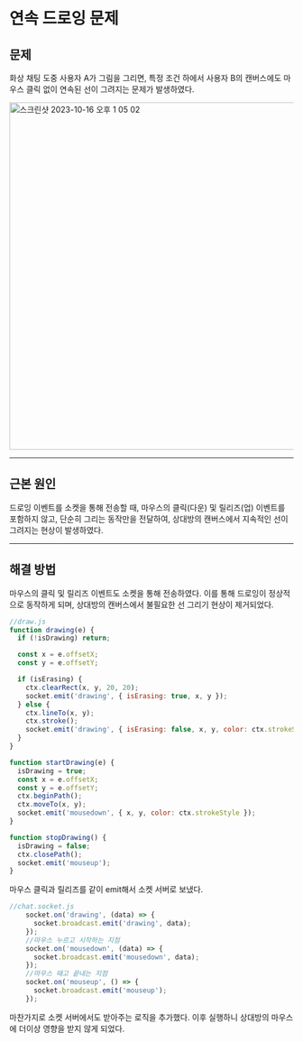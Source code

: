 # 연속 드로잉 문제

## 문제

 화상 채팅 도중 사용자 A가 그림을 그리면, 특정 조건 하에서 사용자 B의 캔버스에도 마우스 클릭 없이 연속된 선이 그려지는 문제가 발생하였다.

<img width="616" alt="스크린샷 2023-10-16 오후 1 05 02" src="https://github.com/rimyepark/myTIL/assets/133215556/deec6467-0ea8-4ec0-94db-5dcceadc6b4c">

---

## **근본 원인**

 드로잉 이벤트를 소켓을 통해 전송할 때, 마우스의 클릭(다운) 및 릴리즈(업) 이벤트를 포함하지 않고, 단순히 그리는 동작만을 전달하여, 상대방의 캔버스에서 지속적인 선이 그려지는 현상이 발생하였다.


---

## 해결 방법

 마우스의 클릭 및 릴리즈 이벤트도 소켓을 통해 전송하였다. 이를 통해 드로잉이 정상적으로 동작하게 되며, 상대방의 캔버스에서 불필요한 선 그리기 현상이 제거되었다.

```javascript
//draw.js
function drawing(e) {
  if (!isDrawing) return;

  const x = e.offsetX;
  const y = e.offsetY;

  if (isErasing) {
    ctx.clearRect(x, y, 20, 20);
    socket.emit('drawing', { isErasing: true, x, y });
  } else {
    ctx.lineTo(x, y);
    ctx.stroke();
    socket.emit('drawing', { isErasing: false, x, y, color: ctx.strokeStyle });
  }
}

function startDrawing(e) {
  isDrawing = true;
  const x = e.offsetX;
  const y = e.offsetY;
  ctx.beginPath();
  ctx.moveTo(x, y);
  socket.emit('mousedown', { x, y, color: ctx.strokeStyle });
}

function stopDrawing() {
  isDrawing = false;
  ctx.closePath();
  socket.emit('mouseup');
}
```
 마우스 클릭과 릴리즈를 같이 emit해서 소켓 서버로 보냈다.

```javascript
//chat.socket.js
    socket.on('drawing', (data) => {
      socket.broadcast.emit('drawing', data);
    });
    //마우스 누르고 시작하는 지점
    socket.on('mousedown', (data) => {
      socket.broadcast.emit('mousedown', data);
    });
    //마우스 때고 끝내는 지점
    socket.on('mouseup', () => {
      socket.broadcast.emit('mouseup');
    });

```
 마찬가지로 소켓 서버에서도 받아주는 로직을 추가했다. 이후 실행하니 상대방의 마우스에 더이상 영향을 받지 않게 되었다. 